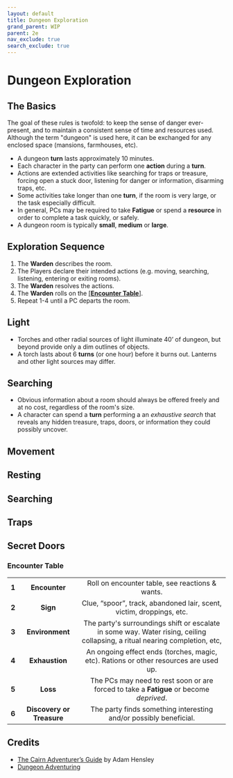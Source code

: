 ```yaml
---
layout: default
title: Dungeon Exploration
grand_parent: WIP
parent: 2e
nav_exclude: true
search_exclude: true
---
```


# Dungeon Exploration

## The Basics
The goal of these rules is twofold: to keep the sense of danger ever-present, and to maintain a consistent sense of time and resources used. Although the term "dungeon" is used here, it can be exchanged for any enclosed space (mansions, farmhouses, etc).

- A dungeon **turn** lasts approximately 10 minutes.
- Each character in the party can perform one **action** during a **turn**. 
- Actions are extended activities like searching for traps or treasure,  forcing open a stuck door, listening for danger or information, disarming traps, etc.
- Some activities take longer than one **turn**, if the room is very large, or the task especially difficult. 
- In general, PCs may be required to take **Fatigue** or spend a **resource** in order to complete a task quickly, or safely.
- A dungeon room is typically **small**, **medium** or **large**. 

## Exploration Sequence
1. The **Warden** describes the room.
2. The Players declare their intended actions (e.g. moving, searching, listening, entering or exiting rooms).
3. The **Warden** resolves the actions.
4. The **Warden** rolls on the [[**Encounter Table**]](#encounter-table).
5. Repeat 1-4 until a PC departs the room.

## Light
- Torches and other radial sources of light illuminate 40’ of dungeon, but beyond provide only a dim outlines of objects.
- A torch lasts about 6 **turns** (or one hour) before it burns out. Lanterns and other light sources may differ.

## Searching
- Obvious information about a room should always be offered freely and at no cost, regardless of the room's size.
- A character can spend a **turn** performing a an _exhaustive search_ that reveals any hidden treasure, traps, doors, or information they could possibly uncover. 

## Movement

## Resting

## Searching

## Traps 

## Secret Doors

### Encounter Table

|       |                           |                                                              |
| :---: | :-----------------------: | :----------------------------------------------------------: |
| **1** |       **Encounter**       |       Roll on encounter table, see reactions & wants.        |
| **2** |         **Sign**          | Clue, “spoor”, track, abandoned lair, scent, victim, droppings, etc. |
| **3** |      **Environment**      | The party's surroundings shift or escalate in some way. Water rising, ceiling collapsing, a ritual nearing completion, etc, |
| **4** |      **Exhaustion**       | An ongoing effect ends (torches, magic, etc). Rations or other resources are used up. |
| **5** |         **Loss**          | The PCs may need to rest soon or are forced to take a **Fatigue** or become _deprived_. |
| **6** | **Discovery or Treasure** | The party finds something interesting and/or possibly beneficial. |


## Credits

- [The Cairn Adventurer’s Guide](https://adamhensley.itch.io/cairn-adventurers-guide) by Adam Hensley
- [Dungeon Adventuring](https://oldschoolessentials.necroticgnome.com/srd/index.php/Dungeon_Adventuring)